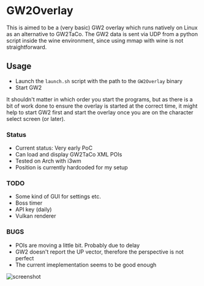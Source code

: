# GW2Overlay

This is aimed to be a (very basic) GW2 overlay which runs natively on Linux as an alternative to GW2TaCo.
The GW2 data is sent via UDP from a python script inside the wine environment, since using mmap with wine is not straightforward.

## Usage
 * Launch the `launch.sh` script with the path to the `GW2Overlay` binary
 * Start GW2

It shouldn't matter in which order you start the programs, but as there is a bit of work done to ensure the overlay is started at the correct time, it might help to start GW2 first and start the overlay once you are on the character select screen (or later).

### Status
 * Current status: Very early PoC
 * Can load and display GW2TaCo XML POIs
 * Tested on Arch with i3wm
 * Position is currently hardcoded for my setup
 
### TODO
 * Some kind of GUI for settings etc.
  * Boss timer
  * API key (daily)
 * Vulkan renderer
 
### BUGS
 * POIs are moving a little bit. Probably due to delay
 * GW2 doesn't report the UP vector, therefore the perspective is not perfect
  * The current imeplementation seems to be good enough
  
 ![screenshot](https://user-images.githubusercontent.com/1054449/90751525-89bd8880-e2d6-11ea-9985-2ffa561d9049.png)
